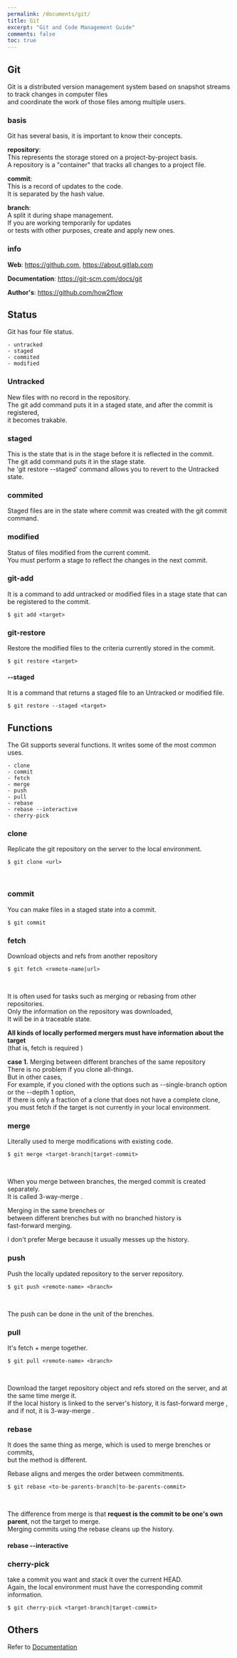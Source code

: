 ```yaml
---
permalink: /documents/git/
title: Git
excerpt: "Git and Code Management Guide"
comments: false
toc: true
---
```


## Git

Git is a distributed version management system based on snapshot streams to track changes in computer files<br>
and coordinate the work of those files among multiple users.<br>

### basis

Git has several basis, it is important to know their concepts.<br>

**repository**:<br>
This represents the storage stored on a project-by-project basis.<br>
A repository is a "container" that tracks all changes to a project file.<br>

**commit**:<br>
This is a record of updates to the code.<br>
It is separated by the hash value.<br>

**branch**:<br>
A split it during shape management.<br>
If you are working temporarily for updates<br>
or tests with other purposes, create and apply new ones.<br>

### info

**Web**: https://github.com, https://about.gitlab.com<br>

**Documentation**: https://git-scm.com/docs/git<br>

**Author's**: https://github.com/how2flow

## Status

Git has four file status.<br>

```
- untracked
- staged
- commited
- modified
```

### Untracked

New files with no record in the repository.<br>
The git add command puts it in a staged state, and after the commit is registered,<br>
it becomes trakable.<br>

### staged

This is the state that is in the stage before it is reflected in the commit.<br>
The <span style="{{ site.code }}">git add</span> command puts it in the stage state.<br>
he <span style="{{ site.code }}">'git restore --staged'</span> command allows you to revert to the Untracked state.<br>

### commited

Staged files are in the state where commit was created with the <span style="{{ site.code }}">git commit</span> command.<br>

### modified

Status of files modified from the current commit.<br>
You must perform a stage to reflect the changes in the next commit.<br>

### git-add

It is a command to add untracked or modified files in a stage state that can be registered to the commit.
```
$ git add <target>
```

### git-restore

Restore the modified files to the criteria currently stored in the commit.
```
$ git restore <target>
```

#### --staged
It is a command that returns a staged file to an Untracked or modified file.
```
$ git restore --staged <target> 
```

## Functions

The Git supports several functions. It writes some of the most common uses.
```
- clone
- commit
- fetch
- merge
- push
- pull
- rebase
- rebase --interactive
- cherry-pick
```

### clone

Replicate the git repository on the server to the local environment.
```
$ git clone <url>
```
<br>

### commit

You can make files in a staged state into a commit.
```
$ git commit
```

### fetch

Download objects and refs from another repository
```
$ git fetch <remote-name|url>
```
<br>

It is often used for tasks such as merging or rebasing from other repositories.<br>
Only the information on the repository was downloaded,<br>
It will be in a traceable state.<br>

**All kinds of locally performed mergers must have information about the target**<br>
(that is, <span style="{{ site.code }}">fetch is required</span> )<br>

**case 1.** Merging between different branches of the same repository<br>
There is no problem if you clone all-things.<br>
But in other cases,<br>
For example, if you cloned with the options such as <span style="{{ site.code }}">--single-branch</span> option or the <span style="{{ site.code }}">--depth 1</span> option,<br>
If there is only a fraction of a clone that does not have a complete clone,<br>
you must fetch if the target is not currently in your local environment.<br>

### merge

Literally used to merge modifications with existing code.
```
$ git merge <target-branch|target-commit>
```
<br>

When you merge between branches, the merged commit is created separately.<br>
It is called <span style="{{ site.code }}">3-way-merge</span> .<br>

Merging in the same brenches or<br>
between different brenches but with no branched history is<br>
<span style="{{ site.code }}">fast-forward</span> merging.<br>

I don't prefer Merge because it usually messes up the history.<br>

### push

Push the locally updated repository to the server repository.
```
$ git push <remote-name> <branch>
```
<br>

The push can be done in the unit of the brenches.<br>

### pull

It's fetch + merge together.
```
$ git pull <remote-name> <branch>
```
<br>

Download the target repository object and refs stored on the server, and at the same time merge it.<br>
If the local history is linked to the server's history, it is <span style="{{ site.code }}">fast-forward merge</span> ,<br>
and if not, it is <span style="{{ site.code }}">3-way-merge</span> .<br>

### rebase

It does the same thing as merge, which is used to merge brenches or commits,<br>
but the method is different.<br>

Rebase aligns and merges the order between commitments.
```
$ git rebase <to-be-parents-branch|to-be-parents-commit>
```
<br>

The difference from merge is that **request is the commit to be one's own parent**, not the target to merge.<br>
Merging commits using the <span style="{{ site.code }}">rebase</span> cleans up the history.<br>

#### rebase --interactive

### cherry-pick

take a commit you want and stack it over the current HEAD.<br>
Again, the local environment must have the corresponding commit information.
```
$ git cherry-pick <target-branch|target-commit>
```

## Others

Refer to [Documentation](https://github.com/how2flow)<br>
